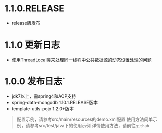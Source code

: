 # 1.1.0.RELEASE 
- release版发布

# 1.1.0 更新日志
- 使用ThreadLocal类来处理同一线程中公共数据源的动态设置处理的问题

# 1.0.0 发布日志`
- jdk7以上，需spring4和AOP支持
- spring-data-mongodb 1.10.1.RELEASE版本
- template-utils-pojo 1.2.0+版本
> 配置示例，请参考src/main/resources的demo.xml配置 
  使用方法简单示例，请参考src/test/java下的使用示例 
  详情使用方法，请前往`github`
